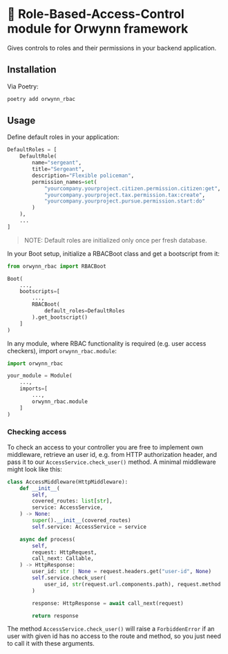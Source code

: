 # 👮 Role-Based-Access-Control module for Orwynn framework

Gives controls to roles and their permissions in your backend application.


## Installation

Via Poetry:
```sh
poetry add orwynn_rbac
```

## Usage

Define default roles in your application:
```python
DefaultRoles = [
    DefaultRole(
        name="sergeant",
        title="Sergeant",
        description="Flexible policeman",
        permission_names=set(
            "yourcompany.yourproject.citizen.permission.citizen:get",
            "yourcompany.yourproject.tax.permission.tax:create",
            "yourcompany.yourproject.pursue.permission.start:do"
        )
    ),
    ...
]
```

> NOTE: Default roles are initialized only once per fresh database.

In your Boot setup, initialize a RBACBoot class and get a bootscript from it:
```python
from orwynn_rbac import RBACBoot

Boot(
    ...,
    bootscripts=[
        ...,
        RBACBoot(
            default_roles=DefaultRoles
        ).get_bootscript()
    ]
)
```

In any module, where RBAC functionality is required (e.g. user access
checkers), import `orwynn_rbac.module`:
```python
import orwynn_rbac

your_module = Module(
    ...,
    imports=[
        ...,
        orwynn_rbac.module
    ]
)
```

### Checking access

To check an access to your controller you are free to implement own middleware,
retrieve an user id, e.g. from HTTP authorization header, and pass it to our
`AccessService.check_user()` method. A minimal middleware might look like this:

```python
class AccessMiddleware(HttpMiddleware):
    def __init__(
        self,
        covered_routes: list[str],
        service: AccessService,
    ) -> None:
        super().__init__(covered_routes)
        self.service: AccessService = service

    async def process(
        self,
        request: HttpRequest,
        call_next: Callable,
    ) -> HttpResponse:
        user_id: str | None = request.headers.get("user-id", None)
        self.service.check_user(
            user_id, str(request.url.components.path), request.method
        )

        response: HttpResponse = await call_next(request)

        return response
```

The method `AccessService.check_user()` will raise a `ForbiddenError` if an
user with given id has no access to the route and method, so you just need to
call it with these arguments.
